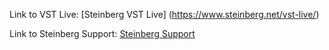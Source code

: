 Link to VST Live: [Steinberg VST Live] (https://www.steinberg.net/vst-live/)

Link to Steinberg Support: [Steinberg Support](https://helpcenter.steinberg.de/hc/en-us)